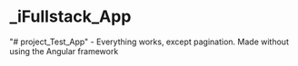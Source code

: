 # _iFullstack_App
"# project_Test_App" - Everything works, except pagination. Made without using the Angular framework
